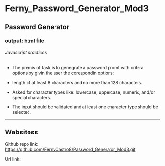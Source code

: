 # Ferny_Password_Generator_Mod3

## Password Generator

### output: html file


###### Javascript practices



- The premis of task is to genegrate a password promt with critera options by givin the user the corespondin options:

- length of at least 8 characters and no more than 128 characters.

- Asked for character types like: lowercase, uppercase, numeric, and/or special characters.

- The input should be validated and at least one character type should be selected.

---------------------------------------------------------------------------------------------------------------------------------------


## Websitess

Github repo link:
https://github.com/FernyCastro8/Password_Generator_Mod3.git


Url link:









